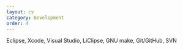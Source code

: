 ```yaml
---
layout: cv
category: Development
order: 4
---
```


Eclipse, Xcode, Visual Studio, LiClipse, GNU make, Git/GitHub, SVN





